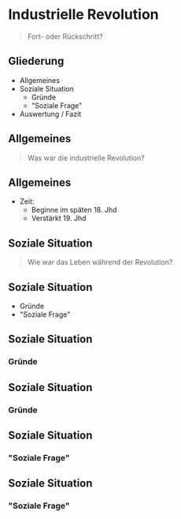 # Industrielle Revolution
> Fort- oder Rückschritt?



## Gliederung
+ Allgemeines
+ Soziale Situation
  + Gründe
  + "Soziale Frage"
+ Auswertung / Fazit



## Allgemeines

> Was war die industrielle Revolution?


## Allgemeines

+ Zeit:
  + Beginne im späten 18. Jhd
  + Verstärkt 19. Jhd
 


## Soziale Situation

> Wie war das Leben während der Revolution?


## Soziale Situation
+ Gründe
+ "Soziale Frage"


## Soziale Situation <!-- .slide: data-transition="none-out" -->
### Gründe


## Soziale Situation <!-- .slide: data-transition="none-in" -->
### Gründe


## Soziale Situation <!-- .slide: data-transition="none-out" -->
### "Soziale Frage"


## Soziale Situation <!-- .slide: data-transition="none-in" -->
### "Soziale Frage"



